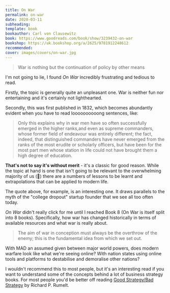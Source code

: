 ```yaml
---
title: On War
permalink: on-war
date: 2020-03-11
subheading: 
template: book
bookauthor: Carl von Clausewitz
book: https://www.goodreads.com/book/show/3239432-on-war
bookshop: https://uk.bookshop.org/a/2625/9781912248612
recommended: 
cover: images/covers/on-war.jpg
---
```


> War is nothing but the continuation of policy by other means

I'm not going to lie, I found *On War* incredibly frustrating and tedious to read.

Firstly, the topic is generally quite an unpleasant one. War is neither fun nor entertaining and it's certainly not lighthearted.

Secondly, this was first published in 1832, which becomes abundantly evident when you have to read loooooooooong sentences, like:

> Only this explains why in war men have so often successfully emerged in the higher ranks,and even as supreme commanders, whose former field of endeavour was entirely different; the fact, indeed, that distinguished commanders have never emerged from the ranks of the most erudite or scholarly officers, but have been for the most part men whose station in life could not have brought them a high degree of education.

**That's not to say it's without merit** - it's a classic for good reason. While the topic at hand is one that isn't going to be relevant to the overwhelming majority of us (🤞) there are a numbers of lessons to be learnt and extrapolations that can be applied to modern life.

The quote above, for example, is an interesting one. It draws parallels to the myth of the "college dropout" startup founder that we see all too often today.

*On War* didn't really click for me until I reached Book 8 (On War is itself split into 8 books). Specifically, how war has changed historically in terms of available resources and what war is really about.

> The aim of war in conception must always be the overthrow of the enemy; this is the fundamental idea from which we set out.

With MAD an assumed given between major world powers, does modern warfare look like what we're seeing online? With nation states using online tools and platforms to destabilise and demoralise other nations?

I wouldn't recommend this to most people, but it's an interesting read if you want to understand some of the concepts behind a lot of business strategy books. For most people you'd be better off reading [Good Strategy/Bad Strategy](https://www.jacquescorbytuech.com/reading/good-strategy-bad-strategy.html) by Richard P. Rumelt.
